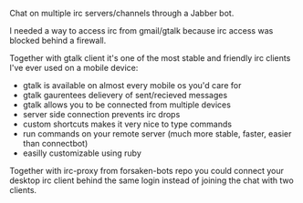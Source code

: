 Chat on multiple irc servers/channels through a Jabber bot.

I needed a way to access irc from gmail/gtalk because irc access was blocked behind a firewall.

Together with gtalk client it's one of the most stable and friendly irc clients I've ever used on a mobile device:

* gtalk is available on almost every mobile os you'd care for
* gtalk gaurentees delievery of sent/recieved messages
* gtalk allows you to be connected from multiple devices
* server side connection prevents irc drops
* custom shortcuts makes it very nice to type commands
* run commands on your remote server (much more stable, faster, easier than connectbot)
* easilly customizable using ruby

Together with irc-proxy from forsaken-bots repo you could connect your desktop irc client behind the same login instead of joining the chat with two clients.
